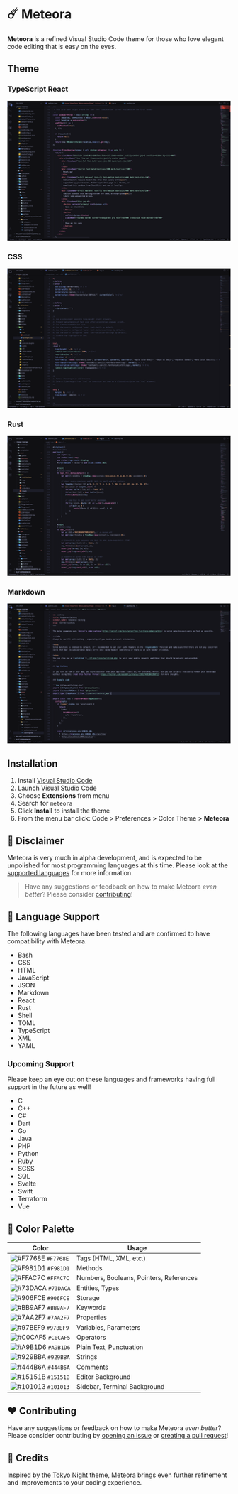 # ☄️ Meteora

**Meteora** is a refined Visual Studio Code theme for those who love elegant code editing that is easy on the eyes.

## Theme

### TypeScript React

![Example - TSX](static/example-tsx.png)

### CSS

![Example - CSS](static/example-css.png)

### Rust

![Example - Rust](static/example-rust.png)

### Markdown

![Example - Markdown](static/example-md.png)

## Installation

1. Install [Visual Studio Code](https://code.visualstudio.com/)
2. Launch Visual Studio Code
3. Choose **Extensions** from menu
4. Search for `meteora`
5. Click **Install** to install the theme
6. From the menu bar click: Code > Preferences > Color Theme > **Meteora**

## 🚧 Disclaimer

Meteora is very much in alpha development, and is expected to be unpolished for most programming languages at this time. Please look at the [supported languages](#📘-language-support) for more information.

> Have any suggestions or feedback on how to make Meteora _even better_? Please consider [contributing](#❤️-contributing)!

## 📘 Language Support

The following languages have been tested and are confirmed to have compatibility with Meteora.

- Bash
- CSS
- HTML
- JavaScript
- JSON
- Markdown
- React
- Rust
- Shell
- TOML
- TypeScript
- XML
- YAML

### Upcoming Support

Please keep an eye out on these languages and frameworks having full support in the future as well!

- C
- C++
- C#
- Dart
- Go
- Java
- PHP
- Python
- Ruby
- SCSS
- SQL
- Svelte
- Swift
- Terraform
- Vue

## 🎨 Color Palette

| Color                                                               | Usage                                   |
| ------------------------------------------------------------------- | --------------------------------------- |
| ![#F7768E](https://place-hold.it/15/F7768E/F7768E?text=+) `#F7768E` | Tags (HTML, XML, etc.)                  |
| ![#F981D1](https://place-hold.it/15/F981D1/F981D1?text=+) `#F981D1` | Methods                                 |
| ![#FFAC7C](https://place-hold.it/15/FFAC7C/FFAC7C?text=+) `#FFAC7C` | Numbers, Booleans, Pointers, References |
| ![#73DACA](https://place-hold.it/15/73DACA/73DACA?text=+) `#73DACA` | Entities, Types                         |
| ![#906FCE](https://place-hold.it/15/906FCE/906FCE?text=+) `#906FCE` | Storage                                 |
| ![#BB9AF7](https://place-hold.it/15/BB9AF7/BB9AF7?text=+) `#BB9AF7` | Keywords                                |
| ![#7AA2F7](https://place-hold.it/15/7AA2F7/7AA2F7?text=+) `#7AA2F7` | Properties                              |
| ![#97BEF9](https://place-hold.it/15/97BEF9/97BEF9?text=+) `#97BEF9` | Variables, Parameters                   |
| ![#C0CAF5](https://place-hold.it/15/C0CAF5/C0CAF5?text=+) `#C0CAF5` | Operators                               |
| ![#A9B1D6](https://place-hold.it/15/A9B1D6/A9B1D6?text=+) `#A9B1D6` | Plain Text, Punctuation                 |
| ![#929BBA](https://place-hold.it/15/929BBA/929BBA?text=+) `#929BBA` | Strings                                 |
| ![#444B6A](https://place-hold.it/15/444B6A/444B6A?text=+) `#444B6A` | Comments                                |
| ![#15151B](https://place-hold.it/15/15151B/15151B?text=+) `#15151B` | Editor Background                       |
| ![#101013](https://place-hold.it/15/101013/101013?text=+) `#101013` | Sidebar, Terminal Background            |

## ❤️ Contributing

Have any suggestions or feedback on how to make Meteora _even better_? Please consider contributing by [opening an issue](https://github.com/pjmiravalle/meteora-vscode-theme/issues) or [creating a pull request](https://github.com/pjmiravalle/meteora-vscode-theme/pulls)!

## 🙌 Credits

Inspired by the [Tokyo Night](https://github.com/enkia/tokyo-night-vscode-theme) theme, Meteora brings even further refinement and improvements to your coding experience.
